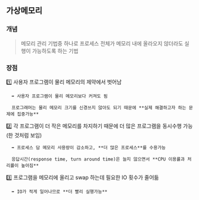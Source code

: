 ## 가상메모리

### 개념

> 메모리 관리 기법중 하나로 프로세스 전체가 메모리 내에 올라오지 않더라도 실행이 가능하도록 하는 기법
> 

### 장점

1️⃣ 사용자 프로그램이 물리 메모리의 제약에서 벗어남

      ➡️ 사용자 프로그램이 물리 메모리보다 커져도 됨

      프로그래머는 물리 메모리 크기를 신경쓰지 않아도 되기 때문에 **실제 해결하고자 하는 문제에 집중가능**

2️⃣ 각 프로그램이 더 작은 메모리를 차지하기 때문에 더 많은 프로그램을 동시수행 가능 (한 것처럼 보임)

      ➡️ 프로세스 담 메모리 사용량이 감소하고, **더 많은 프로세스**를 수용가능

      응답시간(response time, turn around time)은 늘지 않으면서 **CPU 이용률과 처리률이 높아짐**

3️⃣ 프로그램을 메모리에 올리고 swap 하는데 필요한 IO 횟수가 줄어듦

      ➡️ IO가 적게 일어나므로 **더 빨리 실행가능**
